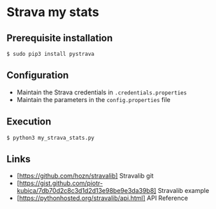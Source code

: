 # Strava my stats

## Prerequisite installation

```shell
$ sudo pip3 install pystrava
```

## Configuration

- Maintain the Strava credentials in `.credentials.properties`
- Maintain the parameters in the `config.properties` file

## Execution

```shell
$ python3 my_strava_stats.py
```

## Links
- [https://github.com/hozn/stravalib] Stravalib git
- [https://gist.github.com/piotr-kubica/7db70d2c8c3d1d2d13e98be9e3da39b8] Stravalib example
- [https://pythonhosted.org/stravalib/api.html] API Reference
